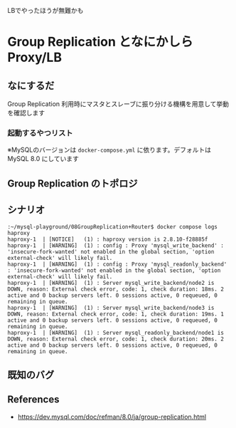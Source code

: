 LBでやったほうが無難かも

# Group Replication となにかしら Proxy/LB
## なにするだ
Group Replication 利用時にマスタとスレーブに振り分ける機構を用意して挙動を確認します  

### 起動するやつリスト
※MySQLのバージョンは `docker-compose.yml` に依ります。デフォルトは MySQL 8.0 にしています

## Group Replication のトポロジ
## シナリオ

```
:~/mysql-playground/08GroupReplication+Router$ docker compose logs haproxy
haproxy-1  | [NOTICE]   (1) : haproxy version is 2.8.10-f28885f
haproxy-1  | [WARNING]  (1) : config : Proxy 'mysql_write_backend' : 'insecure-fork-wanted' not enabled in the global section, 'option external-check' will likely fail.
haproxy-1  | [WARNING]  (1) : config : Proxy 'mysql_readonly_backend' : 'insecure-fork-wanted' not enabled in the global section, 'option external-check' will likely fail.
haproxy-1  | [WARNING]  (1) : Server mysql_write_backend/node2 is DOWN, reason: External check error, code: 1, check duration: 18ms. 2 active and 0 backup servers left. 0 sessions active, 0 requeued, 0 remaining in queue.
haproxy-1  | [WARNING]  (1) : Server mysql_write_backend/node3 is DOWN, reason: External check error, code: 1, check duration: 19ms. 1 active and 0 backup servers left. 0 sessions active, 0 requeued, 0 remaining in queue.
haproxy-1  | [WARNING]  (1) : Server mysql_readonly_backend/node1 is DOWN, reason: External check error, code: 1, check duration: 20ms. 2 active and 0 backup servers left. 0 sessions active, 0 requeued, 0 remaining in queue.
```

## 既知のバグ
## References
* https://dev.mysql.com/doc/refman/8.0/ja/group-replication.html